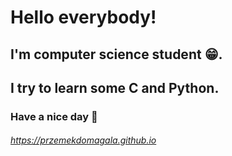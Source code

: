 # Hello everybody!
## I'm computer science student :grin:. 

## I try to learn some C and Python.

### Have a nice day :wave:

###### https://przemekdomagala.github.io




